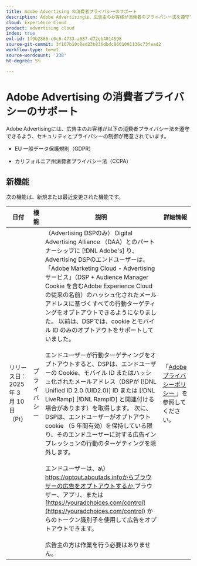```yaml
---
title: Adobe Advertising の消費者プライバシーのサポート
description: Adobe Advertisingは、広告主のお客様が消費者のプライバシー法を遵守できるよう、セキュリティとプライバシーの制御を提供します。
cloud: Experience Cloud
product: advertising cloud
index: true
exl-id: 1f9b2866-c0c6-4733-a687-d72eb4014598
source-git-commit: 3f167b10c8ed23b836dbdc8601091136c73faad2
workflow-type: tm+mt
source-wordcount: '238'
ht-degree: 5%

---
```


# Adobe Advertising の消費者プライバシーのサポート

Adobe Advertisingには、広告主のお客様が以下の消費者プライバシー法を遵守できるよう、セキュリティとプライバシーの制御が用意されています。

* EU 一般データ保護規則（GDPR）

* カリフォルニア州消費者プライバシー法（CCPA）

## 新機能

次の機能は、新規または最近変更された機能です。

| 日付 | 機能 | 説明 | 詳細情報 |
| ---- | ------- | ----------- | -------------------- |
| リリース日：2025 年 3 月 10 日（Pt） | プライバシー | （Advertising DSPのみ） Digital Advertising Alliance （DAA）とのパートナーシップに [!DNL Adobe's] り、Advertising DSPのエンドユーザーは、「Adobe Marketing Cloud - Advertising サービス」（DSP + Audience Manager Cookie を含むAdobe Experience Cloudの従来の名前）のハッシュ化されたメールアドレスに基づくすべての行動ターゲティングをオプトアウトできるようになりました。 以前は、DSPでは、cookie とモバイル ID のみのオプトアウトをサポートしていました。<br><br> エンドユーザーが行動ターゲティングをオプトアウトすると、DSPは、エンドユーザーの Cookie、モバイル ID またはハッシュ化されたメールアドレス（DSPが [!DNL Unified ID 2.0 (UID2.0)] ID または [!DNL LiveRamp] [!DNL RampID] と関連付ける場合があります）を取得します。 次に、DSPは、エンドユーザーがオプトアウト cookie （5 年間有効）を保持している限り、そのエンドユーザーに対する広告インプレッションの行動のターゲティングを除外します。<br><br> エンドユーザーは、a\） [https://optout.aboutads.infoからブラウザーの広告をオプトアウトするか ](https://optout.aboutads.info) ブラウザー、アプリ、または [https://youradchoices.com/control](https://youradchoices.com/control) からのトークン識別子を使用して広告をオプトアウトできます。<br><br> 広告主の方は作業を行う必要はありません。 | 「[Adobe プライバシーポリシー ](https://www.adobe.com/privacy/policy.html)」を参照してください。 |
